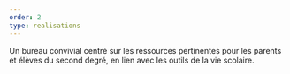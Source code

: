 ```yaml
---
order: 2
type: realisations
---
```


Un bureau convivial centré sur les ressources pertinentes pour les parents et élèves du second degré, en lien avec les outils de la vie scolaire.
